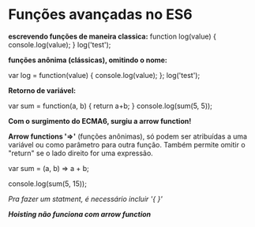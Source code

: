 # Funções avançadas no ES6

**escrevendo funções de maneira classica:**
function log(value) {
      console.log(value);
}
log('test');

**funções anônima (clássicas), omitindo o nome:**

var log = function(value) {
      console.log(value);
};
log('test');

**Retorno de variável:**

var sum = function(a, b) {
      return a+b;
}
console.log(sum(5, 5));

**Com o surgimento do ECMA6, surgiu a arrow function!**

**Arrow functions  '=>'** (funções anônimas), só podem ser atribuídas a uma variável ou como parâmetro para outra função. Também permite omitir o "return" se o lado direito for uma expressão.

var sum = (a, b) => a + b;

console.log(sum(5, 15));

*Pra fazer um statment, é necessário incluir '{ }'*

***Hoisting não funciona com arrow function***

